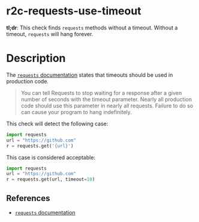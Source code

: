 
# r2c-requests-use-timeout

**tl;dr**: This check finds `requests` methods without a timeout. Without a timeout, `requests` will hang forever.

# Description

The [`requests` documentation](https://requests.readthedocs.io/en/master/user/quickstart/#timeouts) states that timeouts should be used in production code.

> You can tell Requests to stop waiting for a response after a given number of seconds with the timeout parameter. Nearly all production code should use this parameter in nearly all requests. Failure to do so can cause your program to hang indefinitely.

This check will detect the following case:

``` python
import requests
url = "https://github.com"
r = requests.get('{url}')
```

This case is considered acceptable:

```python
import requests
url = "https://github.com"
r = requests.get(url, timeout=10)
```

## References
- [`requests` documentation](https://requests.readthedocs.io/en/master/user/quickstart/#timeouts)